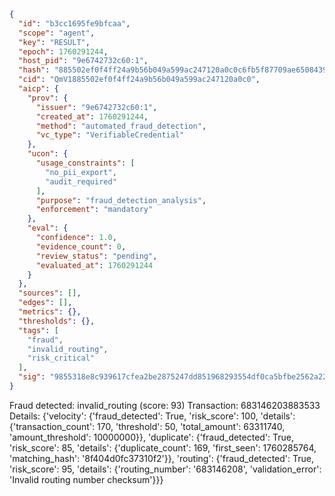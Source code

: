 ```json
{
  "id": "b3cc1695fe9bfcaa",
  "scope": "agent",
  "key": "RESULT",
  "epoch": 1760291244,
  "host_pid": "9e6742732c60:1",
  "hash": "885502ef0f4ff24a9b56b049a599ac247120a0c0c6fb5f87709ae6508439b510",
  "cid": "QmV1885502ef0f4ff24a9b56b049a599ac247120a0c0",
  "aicp": {
    "prov": {
      "issuer": "9e6742732c60:1",
      "created_at": 1760291244,
      "method": "automated_fraud_detection",
      "vc_type": "VerifiableCredential"
    },
    "ucon": {
      "usage_constraints": [
        "no_pii_export",
        "audit_required"
      ],
      "purpose": "fraud_detection_analysis",
      "enforcement": "mandatory"
    },
    "eval": {
      "confidence": 1.0,
      "evidence_count": 0,
      "review_status": "pending",
      "evaluated_at": 1760291244
    }
  },
  "sources": [],
  "edges": [],
  "metrics": {},
  "thresholds": {},
  "tags": [
    "fraud",
    "invalid_routing",
    "risk_critical"
  ],
  "sig": "9855318e8c939617cfea2be2875247dd851968293554df0ca5bfbe2562a2211b"
}
```

Fraud detected: invalid_routing (score: 93)
Transaction: 683146203883533
Details: {'velocity': {'fraud_detected': True, 'risk_score': 100, 'details': {'transaction_count': 170, 'threshold': 50, 'total_amount': 63311740, 'amount_threshold': 10000000}}, 'duplicate': {'fraud_detected': True, 'risk_score': 85, 'details': {'duplicate_count': 169, 'first_seen': 1760285764, 'matching_hash': '8f404d0fc37310f2'}}, 'routing': {'fraud_detected': True, 'risk_score': 95, 'details': {'routing_number': '683146208', 'validation_error': 'Invalid routing number checksum'}}}